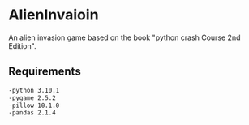 # AlienInvaioin
 An alien invasion game based on the book "python crash Course 2nd Edition".



## Requirements

```bash
-python 3.10.1
-pygame 2.5.2
-pillow 10.1.0
-pandas 2.1.4
```







